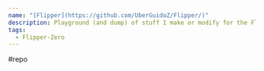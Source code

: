 ```yaml
---
name: "[Flipper](https://github.com/UberGuidoZ/Flipper/)"
description: Playground (and dump) of stuff I make or modify for the Flipper Zero
tags:
  - Flipper-Zero
---
```

#repo